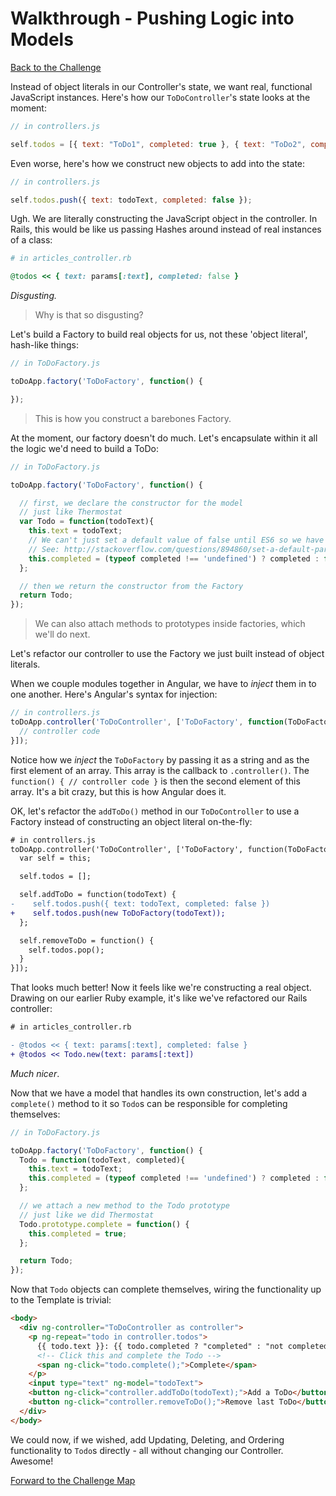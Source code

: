 # Walkthrough - Pushing Logic into Models

[Back to the Challenge](../06_pushing_logic_into_models.md)

Instead of object literals in our Controller's state, we want real, functional JavaScript instances. Here's how our `ToDoController`'s state looks at the moment:

```javascript
// in controllers.js

self.todos = [{ text: "ToDo1", completed: true }, { text: "ToDo2", completed: false }];
```

Even worse, here's how we construct new objects to add into the state:

```javascript
// in controllers.js

self.todos.push({ text: todoText, completed: false });
```

Ugh. We are literally constructing the JavaScript object in the controller. In Rails, this would be like us passing Hashes around instead of real instances of a class:

```ruby
# in articles_controller.rb

@todos << { text: params[:text], completed: false }
```

_Disgusting._

> Why is that so disgusting?

Let's build a Factory to build real objects for us, not these 'object literal', hash-like things:

```javascript
// in ToDoFactory.js

toDoApp.factory('ToDoFactory', function() {

});
```

> This is how you construct a barebones Factory.

At the moment, our factory doesn't do much. Let's encapsulate within it all the logic we'd need to build a ToDo:

```javascript
// in ToDoFactory.js

toDoApp.factory('ToDoFactory', function() {

  // first, we declare the constructor for the model
  // just like Thermostat
  var Todo = function(todoText){
    this.text = todoText;
    // We can't just set a default value of false until ES6 so we have to do this
    // See: http://stackoverflow.com/questions/894860/set-a-default-parameter-value-for-a-javascript-function
    this.completed = (typeof completed !== 'undefined') ? completed : false;
  };

  // then we return the constructor from the Factory
  return Todo;
});
```

> We can also attach methods to prototypes inside factories, which we'll do next.

Let's refactor our controller to use the Factory we just built instead of object literals.

When we couple modules together in Angular, we have to _inject_ them in to one another. Here's Angular's syntax for injection:

```javascript
// in controllers.js
toDoApp.controller('ToDoController', ['ToDoFactory', function(ToDoFactory) {
  // controller code
}]);
```

Notice how we _inject_ the `ToDoFactory` by passing it as a string and as the first element of an array. This array is the callback to `.controller()`. The `function() { // controller code }` is then the second element of this array. It's a bit crazy, but this is how Angular does it.

OK, let's refactor the `addToDo()` method in our `ToDoController` to use a Factory instead of constructing an object literal on-the-fly:

```diff
# in controllers.js
toDoApp.controller('ToDoController', ['ToDoFactory', function(ToDoFactory) {
  var self = this;

  self.todos = [];

  self.addToDo = function(todoText) {
-    self.todos.push({ text: todoText, completed: false })
+    self.todos.push(new ToDoFactory(todoText));
  };

  self.removeToDo = function() {
    self.todos.pop();
  }
}]);
```

That looks much better! Now it feels like we're constructing a real object. Drawing on our earlier Ruby example, it's like we've refactored our Rails controller:

```diff
# in articles_controller.rb

- @todos << { text: params[:text], completed: false }
+ @todos << Todo.new(text: params[:text])
```

_Much nicer_.

Now that we have a model that handles its own construction, let's add a `complete()` method to it so `Todo`s can be responsible for completing themselves:

```javascript
// in ToDoFactory.js

toDoApp.factory('ToDoFactory', function() {
  Todo = function(todoText, completed){
    this.text = todoText;
    this.completed = (typeof completed !== 'undefined') ? completed : false;
  };

  // we attach a new method to the Todo prototype
  // just like we did Thermostat
  Todo.prototype.complete = function() {
    this.completed = true;
  };

  return Todo;
});
```

Now that `Todo` objects can complete themselves, wiring the functionality up to the Template is trivial:

```html
<body>
  <div ng-controller="ToDoController as controller">
    <p ng-repeat="todo in controller.todos">
      {{ todo.text }}: {{ todo.completed ? "completed" : "not completed" }}
      <!-- Click this and complete the Todo -->
      <span ng-click="todo.complete();">Complete</span>
    </p>
    <input type="text" ng-model="todoText">
    <button ng-click="controller.addToDo(todoText);">Add a ToDo</button>
    <button ng-click="controller.removeToDo();">Remove last ToDo</button>
  </div>
</body>
```

We could now, if we wished, add Updating, Deleting, and Ordering functionality to `Todo`s directly - all without changing our Controller. Awesome!

[Forward to the Challenge Map](../00_challenge_map.md)
